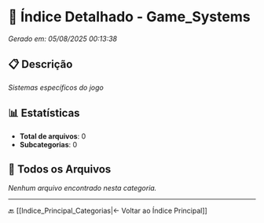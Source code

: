 # 📂 Índice Detalhado - Game_Systems

*Gerado em: 05/08/2025 00:13:38*

## 📋 Descrição
*Sistemas específicos do jogo*

## 📊 Estatísticas
- **Total de arquivos**: 0
- **Subcategorias**: 0

## 📁 Todos os Arquivos

*Nenhum arquivo encontrado nesta categoria.*

---

🔙 [[Indice_Principal_Categorias|← Voltar ao Índice Principal]]